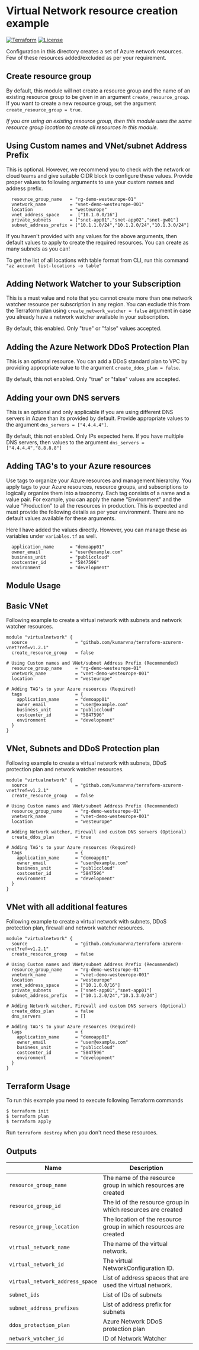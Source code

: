 # Virtual Network resource creation example

[![Terraform](https://img.shields.io/badge/Terraform%20-0.12-brightgreen.svg?style=flat)](https://github.com/hashicorp/terraform/releases) [![License](https://img.shields.io/badge/License%20-MIT-brightgreen.svg?style=flat)](https://github.com/kumarvna/cloudascode/blob/master/LICENSE)

Configuration in this directory creates a set of Azure network resources. Few of these resources added/excluded as per your requirement.

## Create resource group

By default, this module will not create a resource group and the name of an existing resource group to be given in an argument `create_resource_group`. If you want to create a new resource group, set the argument `create_resource_group = true`.

*If you are using an existing resource group, then this module uses the same resource group location to create all resources in this module.*

## Using Custom names and VNet/subnet Address Prefix

This is optional. However, we recommend you to check with the network or cloud teams and give suitable CIDR block to configure these values. Provide proper values to following arguments to use your custom names and address prefix.

```
  resource_group_name   = "rg-demo-westeurope-01"
  vnetwork_name         = "vnet-demo-westeurope-001"
  location              = "westeurope"
  vnet_address_space    =  ["10.1.0.0/16"]
  private_subnets       = ["snet-app01","snet-app02","snet-gw01"]
  subnet_address_prefix = ["10.1.1.0/24","10.1.2.0/24","10.1.3.0/24"]

```

If you haven't provided with any values for the above arguments, then default values to apply to create the required resources. You can create as many subnets as you can!

To get the list of all locations with table format from CLI, run this command `"az account list-locations -o table"`

## Adding Network Watcher to your Subscription

This is a must value and note that you cannot create more than one network watcher resource per subscription in any region. You can exclude this from the Terraform plan using `create_network_watcher = false` argument in case you already have a network watcher available in your subscription.

By default, this enabled. Only "true" or "false" values accepted.

## Adding the Azure Network DDoS Protection Plan

This is an optional resource.  You can add a DDoS standard plan to VPC by providing appropriate value to the argument `create_ddos_plan = false`.  

By default, this not enabled. Only "true" or "false" values are accepted.

## Adding your own DNS servers

This is an optional and only applicable if you are using different DNS servers in Azure than its provided by default. Provide appropriate values to the argument `dns_servers = ["4.4.4.4"]`.

By default, this not enabled. Only IPs expected here. If you have multiple DNS servers, then values to the argument `dns_servers = ["4.4.4.4","8.8.8.8"]`

## Adding TAG's to your Azure resources

Use tags to organize your Azure resources and management hierarchy. You apply tags to your Azure resources, resource groups, and subscriptions to logically organize them into a taxonomy. Each tag consists of a name and a value pair. For example, you can apply the name "Environment" and the value "Production" to all the resources in production. This is expected and must provide the following details as per your environment. There are no default values available for these arguments.

Here I have added the values directly. However, you can manage these as variables under `variables.tf` as well.  

```
  application_name      = "demoapp01"
  owner_email           = "user@example.com"
  business_unit         = "publiccloud"
  costcenter_id         = "5847596"
  environment           = "development"
```

## Module Usage

## Basic VNet

Following example to create a virtual network with subnets and network watcher resources.

```
module "virtualnetwork" {
  source                  = "github.com/kumarvna/terraform-azurerm-vnet?ref=v1.2.1"
  create_resource_group   = false

# Using Custom names and VNet/subnet Address Prefix (Recommended)
  resource_group_name     = "rg-demo-westeurope-01"
  vnetwork_name           = "vnet-demo-westeurope-001"
  location                = "westeurope"

# Adding TAG's to your Azure resources (Required)
  tags                    = {
    application_name      = "demoapp01"
    owner_email           = "user@example.com"
    business_unit         = "publiccloud"
    costcenter_id         = "5847596"
    environment           = "development"
  }
}
```

## VNet, Subnets and DDoS Protection plan

Following example to create a virtual network with subnets, DDoS protection plan and network watcher resources.

```
module "virtualnetwork" {
  source                  = "github.com/kumarvna/terraform-azurerm-vnet?ref=v1.2.1"
  create_resource_group   = false

# Using Custom names and VNet/subnet Address Prefix (Recommended)
  resource_group_name     = "rg-demo-westeurope-01"
  vnetwork_name           = "vnet-demo-westeurope-001"
  location                = "westeurope"

# Adding Network watcher, Firewall and custom DNS servers (Optional)
  create_ddos_plan        = true

# Adding TAG's to your Azure resources (Required)
  tags                    = {
    application_name      = "demoapp01"
    owner_email           = "user@example.com"
    business_unit         = "publiccloud"
    costcenter_id         = "5847596"
    environment           = "development"
  }
}
```

## VNet with all additional features

Following example to create a virtual network with subnets, DDoS protection plan, firewall and network watcher resources.

```
module "virtualnetwork" {
  source                  = "github.com/kumarvna/terraform-azurerm-vnet?ref=v1.2.1"
  create_resource_group   = false

# Using Custom names and VNet/subnet Address Prefix (Recommended)
  resource_group_name     = "rg-demo-westeurope-01"
  vnetwork_name           = "vnet-demo-westeurope-001"
  location                = "westeurope"
  vnet_address_space      = ["10.1.0.0/16"]
  private_subnets         = ["snet-app01","snet-app01"]
  subnet_address_prefix   = ["10.1.2.0/24","10.1.3.0/24"]

# Adding Network watcher, Firewall and custom DNS servers (Optional)
  create_ddos_plan        = false
  dns_servers             = []

# Adding TAG's to your Azure resources (Required)
  tags                    = {
    application_name      = "demoapp01"
    owner_email           = "user@example.com"
    business_unit         = "publiccloud"
    costcenter_id         = "5847596"
    environment           = "development"
  }
}
```

## Terraform Usage

To run this example you need to execute following Terraform commands

```
$ terraform init
$ terraform plan
$ terraform apply
```

Run `terraform destroy` when you don't need these resources.

## Outputs

Name | Description
---- | -----------
`resource_group_name` | The name of the resource group in which resources are created
`resource_group_id` | The id of the resource group in which resources are created
`resource_group_location`| The location of the resource group in which resources are created
`virtual_network_name` | The name of the virtual network.
`virtual_network_id` |The virtual NetworkConfiguration ID.
`virtual_network_address_space` | List of address spaces that are used the virtual network.
`subnet_ids` | List of IDs of subnets
`subnet_address_prefixes` | List of address prefix for  subnets
`ddos_protection_plan` | Azure Network DDoS protection plan
`network_watcher_id` | ID of Network Watcher